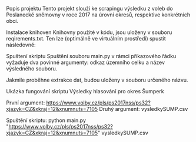 Popis projektu
Tento projekt slouží ke scrapingu výsledku z voleb do Poslanecké sněmovny v roce 2017 na úrovni okresů, respektive konkrétních obcí.

Instalace knihoven
Knihovny použité v kódu, jsou uloženy v souboru reqirements.txt. Ten lze (optimálně ve virtuálním prostředí) spustit následovně:

Spuštení skriptu
Spuštění souboru main.py v rámci příkazového řádku vyžaduje dva povinné argumenty: odkaz územního celku a název výsledného souboru.

Jakmile proběhne extrakce dat, budou uloženy v souboru určeného názvu.

Ukázka fungování skriptu
Výsledky hlasování pro okres Šumperk

První argument: https://www.volby.cz/pls/ps2017nss/ps32?xjazyk=CZ&xkraj=12&xnumnuts=7105
Druhý argument: vysledkySUMP.csv

Spuštění skriptu:
python main.py "https://www.volby.cz/pls/ps2017nss/ps32?xjazyk=CZ&xkraj=12&xnumnuts=7105" vysledkySUMP.csv
